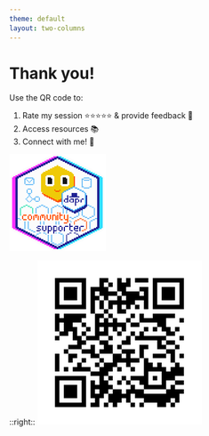 ```yaml
---
theme: default
layout: two-columns
---
```


# Thank you!

Use the QR code to:

1. Rate my session ⭐️⭐️⭐️⭐️⭐️ & provide feedback 📝
2. Access resources 📚
3. Connect with me! 🤝

![Dapr Community Supporter](.demo/slides/05-outro/dapr_community_supporter_badge_anim.gif)

::right::
![QR Code](.demo/slides/05-outro/session-shiqu7-qr.png)

